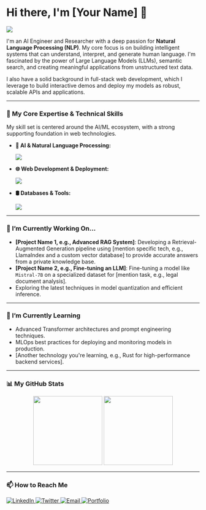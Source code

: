 # Hi there, I'm [Your Name] 👋

<p align="left"> 
  <a href="https://github.com/ryo-ma/github-profile-trophy">
    <img src="https://github-profile-trophy.vercel.app/?username=[YOUR_GITHUB_USERNAME]&theme=tokyonight&column=7"/>
  </a>
</p>

I'm an AI Engineer and Researcher with a deep passion for **Natural Language Processing (NLP)**. My core focus is on building intelligent systems that can understand, interpret, and generate human language. I'm fascinated by the power of Large Language Models (LLMs), semantic search, and creating meaningful applications from unstructured text data.

I also have a solid background in full-stack web development, which I leverage to build interactive demos and deploy my models as robust, scalable APIs and applications.

---

### 🧠 My Core Expertise & Technical Skills

My skill set is centered around the AI/ML ecosystem, with a strong supporting foundation in web technologies.

- **🤖 AI & Natural Language Processing:**
  <p align="left">
    <a href="https://skillicons.dev">
      <img src="https://skillicons.dev/icons?i=python,pytorch,tensorflow,huggingface,scikitlearn,pandas,numpy,jupyter" />
    </a>
  </p>

- **🌐 Web Development & Deployment:**
  <p align="left">
    <a href="https://skillicons.dev">
      <img src="https://skillicons.dev/icons?i=javascript,typescript,react,nextjs,nodejs,fastapi,flask,docker,aws,gcp" />
    </a>
  </p>
  
- **🛢️ Databases & Tools:**
  <p align="left">
    <a href="https://skillicons.dev">
      <img src="https://skillicons.dev/icons?i=postgresql,mongodb,redis,git,github,vscode" />
    </a>
  </p>

<!-- Find more icons at https://skillicons.dev/ -->

---

### 🔭 I’m Currently Working On...

- **[Project Name 1, e.g., Advanced RAG System]**: Developing a Retrieval-Augmented Generation pipeline using [mention specific tech, e.g., LlamaIndex and a custom vector database] to provide accurate answers from a private knowledge base.
- **[Project Name 2, e.g., Fine-tuning an LLM]**: Fine-tuning a model like `Mistral-7B` on a specialized dataset for [mention task, e.g., legal document analysis].
- Exploring the latest techniques in model quantization and efficient inference.

---

### 🌱 I’m Currently Learning

- Advanced Transformer architectures and prompt engineering techniques.
- MLOps best practices for deploying and monitoring models in production.
- [Another technology you're learning, e.g., Rust for high-performance backend services].

---

### 📊 My GitHub Stats

<p align="center">
  <img height="180em" src="https://github-readme-stats.vercel.app/api?username=[YOUR_GITHUB_USERNAME]&show_icons=true&theme=tokyonight&include_all_commits=true&count_private=true"/>
  <img height="180em" src="https://github-readme-stats.vercel.app/api/top-langs/?username=[YOUR_GITHUB_USERNAME]&layout=compact&langs_count=8&theme=tokyonight"/>
</p>

---

### 📫 How to Reach Me

<p align="left">
  <a href="https://www.linkedin.com/in/[YOUR_LINKEDIN_USERNAME]" target="_blank">
    <img src="https://img.shields.io/badge/LinkedIn-0077B5?style=for-the-badge&logo=linkedin&logoColor=white" alt="LinkedIn"/>
  </a>
  <a href="https://twitter.com/[YOUR_TWITTER_USERNAME]" target="_blank">
    <img src="https://img.shields.io/badge/Twitter-1DA1F2?style=for-the-badge&logo=twitter&logoColor=white" alt="Twitter"/>
  </a>
  <a href="mailto:[YOUR_EMAIL@example.com]">
    <img src="https://img.shields.io/badge/Gmail-D14836?style=for-the-badge&logo=gmail&logoColor=white" alt="Email"/>
  </a>
  <!-- Optional: Add your portfolio/blog link -->
  <a href="[YOUR_PORTFOLIO_URL]" target="_blank">
    <img src="https://img.shields.io/badge/Portfolio-333333?style=for-the-badge&logo=react&logoColor=61DAFB" alt="Portfolio"/>
  </a>
</p>
